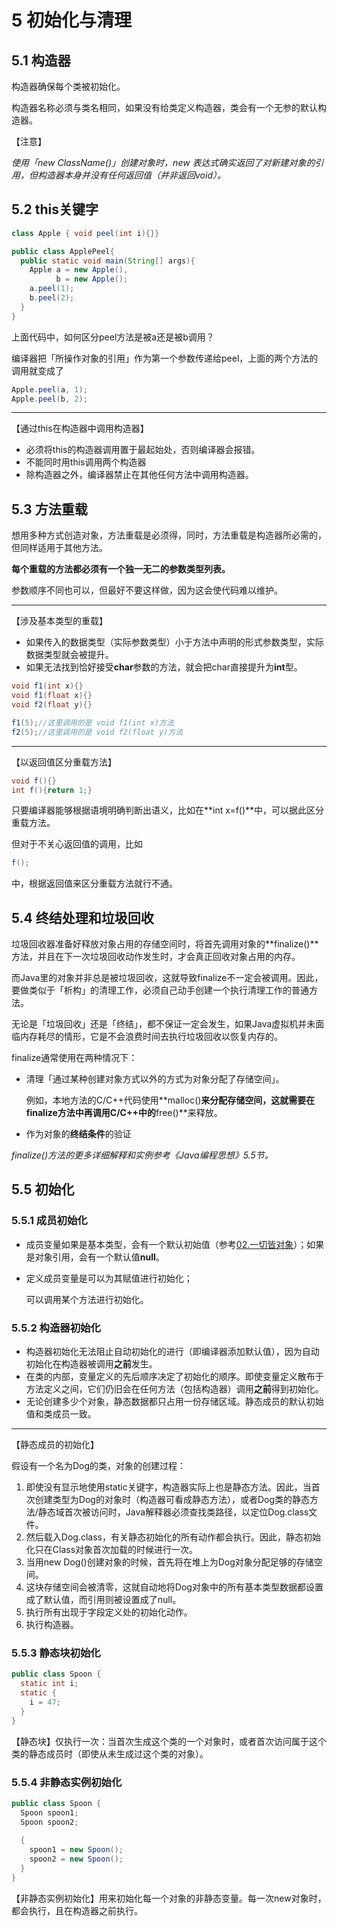 # 5 初始化与清理

## 5.1 构造器

构造器确保每个类被初始化。

构造器名称必须与类名相同，如果没有给类定义构造器，类会有一个无参的默认构造器。

【注意】

*使用「new ClassName()」创建对象时，new 表达式确实返回了对新建对象的引用，但构造器本身并没有任何返回值（并非返回void）。*

## 5.2 this关键字

```java
class Apple { void peel(int i){}}

public class ApplePeel{
  public static void main(String[] args){
    Apple a = new Apple(),
      	  b = new Apple();
    a.peel(1);
    b.peel(2);
  }
}
```

上面代码中，如何区分peel方法是被a还是被b调用？

编译器把「所操作对象的引用」作为第一个参数传递给peel，上面的两个方法的调用就变成了

```java
Apple.peel(a, 1);
Apple.peel(b, 2);
```

---

【通过this在构造器中调用构造器】

- 必须将this的构造器调用置于最起始处，否则编译器会报错。
- 不能同时用this调用两个构造器
- 除构造器之外，编译器禁止在其他任何方法中调用构造器。

## 5.3 方法重载

想用多种方式创造对象，方法重载是必须得，同时，方法重载是构造器所必需的，但同样适用于其他方法。

**每个重载的方法都必须有一个独一无二的参数类型列表。**

参数顺序不同也可以，但最好不要这样做，因为这会使代码难以维护。

---

【涉及基本类型的重载】

- 如果传入的数据类型（实际参数类型）小于方法中声明的形式参数类型，实际数据类型就会被提升。
- 如果无法找到恰好接受**char**参数的方法，就会把char直接提升为**int**型。

```java
void f1(int x){}
void f1(float x){}
void f2(float y){}

f1(5);//这里调用的是 void f1(int x)方法
f2(5);//这里调用的是 void f2(float y)方法
```

---

【以返回值区分重载方法】

```java
void f(){}
int f(){return 1;}
```

只要编译器能够根据语境明确判断出语义，比如在**int x=f()**中，可以据此区分重载方法。

但对于不关心返回值的调用，比如

```java
f();
```

中，根据返回值来区分重载方法就行不通。

## 5.4 终结处理和垃圾回收

垃圾回收器准备好释放对象占用的存储空间时，将首先调用对象的**finalize()**方法，并且在下一次垃圾回收动作发生时，才会真正回收对象占用的内存。

而Java里的对象并非总是被垃圾回收，这就导致finalize不一定会被调用。因此，要做类似于「析构」的清理工作，必须自己动手创建一个执行清理工作的普通方法。

无论是「垃圾回收」还是「终结」，都不保证一定会发生，如果Java虚拟机并未面临内存耗尽的情形，它是不会浪费时间去执行垃圾回收以恢复内存的。

finalize通常使用在两种情况下：

- 清理「通过某种创建对象方式以外的方式为对象分配了存储空间」。

  例如，本地方法的C/C++代码使用**malloc()**来分配存储空间，这就需要在finalize方法中再调用C/C++中的**free()**来释放。

- 作为对象的**终结条件**的验证




*finalize()方法的更多详细解释和实例参考《Java编程思想》5.5节。*



## 5.5 初始化

### 5.5.1 成员初始化

- 成员变量如果是基本类型，会有一个默认初始值（参考[02.一切皆对象](https://github.com/youngmeng/Java-Notes/blob/develop/02.%E4%B8%80%E5%88%87%E7%9A%86%E5%AF%B9%E8%B1%A1.md)）；如果是对象引用，会有一个默认值**null**。

- 定义成员变量是可以为其赋值进行初始化；

  可以调用某个方法进行初始化。

### 5.5.2 构造器初始化

- 构造器初始化无法阻止自动初始化的进行（即编译器添加默认值），因为自动初始化在构造器被调用**之前**发生。
- 在类的内部，变量定义的先后顺序决定了初始化的顺序。即使变量定义散布于方法定义之间，它们仍旧会在任何方法（包括构造器）调用**之前**得到初始化。
- 无论创建多少个对象，静态数据都只占用一份存储区域。静态成员的默认初始值和类成员一致。

---

【静态成员的初始化】

假设有一个名为Dog的类，对象的创建过程：

1. 即使没有显示地使用static关键字，构造器实际上也是静态方法。因此，当首次创建类型为Dog的对象时（构造器可看成静态方法），或者Dog类的静态方法/静态域首次被访问时，Java解释器必须查找类路径，以定位Dog.class文件。
2. 然后载入Dog.class，有关静态初始化的所有动作都会执行。因此，静态初始化只在Class对象首次加载的时候进行一次。
3. 当用new Dog()创建对象的时候，首先将在堆上为Dog对象分配足够的存储空间。
4. 这块存储空间会被清零，这就自动地将Dog对象中的所有基本类型数据都设置成了默认值，而引用则被设置成了null。
5. 执行所有出现于字段定义处的初始化动作。
6. 执行构造器。


### 5.5.3 静态块初始化

```java
public class Spoon {
  static int i;
  static {
    i = 47;
  }
}
```

【静态块】仅执行一次：当首次生成这个类的一个对象时，或者首次访问属于这个类的静态成员时（即使从未生成过这个类的对象）。

### 5.5.4 非静态实例初始化

```java
public class Spoon {
  Spoon spoon1;
  Spoon spoon2;
  
  {
    spoon1 = new Spoon();
    spoon2 = new Spoon();
  }
}
```

【非静态实例初始化】用来初始化每一个对象的非静态变量。每一次new对象时，都会执行，且在构造器之前执行。

